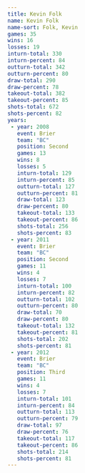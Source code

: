 ```yaml
---
title: Kevin Folk
name: Kevin Folk
name-sort: Folk, Kevin
games: 35
wins: 16
losses: 19
inturn-total: 330
inturn-percent: 84
outturn-total: 342
outturn-percent: 80
draw-total: 290
draw-percent: 78
takeout-total: 382
takeout-percent: 85
shots-total: 672
shots-percent: 82
years:
 - year: 2008
   event: Brier
   team: "BC"
   position: Second
   games: 13
   wins: 8
   losses: 5
   inturn-total: 129
   inturn-percent: 85
   outturn-total: 127
   outturn-percent: 81
   draw-total: 123
   draw-percent: 80
   takeout-total: 133
   takeout-percent: 86
   shots-total: 256
   shots-percent: 83
 - year: 2011
   event: Brier
   team: "BC"
   position: Second
   games: 11
   wins: 4
   losses: 7
   inturn-total: 100
   inturn-percent: 82
   outturn-total: 102
   outturn-percent: 80
   draw-total: 70
   draw-percent: 80
   takeout-total: 132
   takeout-percent: 81
   shots-total: 202
   shots-percent: 81
 - year: 2012
   event: Brier
   team: "BC"
   position: Third
   games: 11
   wins: 4
   losses: 7
   inturn-total: 101
   inturn-percent: 84
   outturn-total: 113
   outturn-percent: 79
   draw-total: 97
   draw-percent: 76
   takeout-total: 117
   takeout-percent: 86
   shots-total: 214
   shots-percent: 81
---
```

